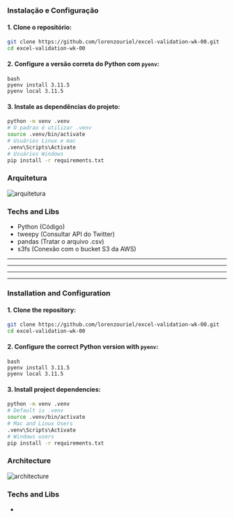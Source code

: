 ### Instalação e Configuração

#### 1. Clone o repositório:

```bash
git clone https://github.com/lorenzouriel/excel-validation-wk-00.git
cd excel-validation-wk-00
```

#### 2. Configure a versão correta do Python com `pyenv`:

```
bash
pyenv install 3.11.5
pyenv local 3.11.5
```

#### 3. Instale as dependências do projeto:

```bash
python -m venv .venv
# O padrao é utilizar .venv
source .venv/bin/activate
# Usuários Linux e mac
.venv\Scripts\Activate
# Usuários Windows
pip install -r requirements.txt  
```


### Arquitetura
![arquitetura]()

### Techs and Libs
- Python (Código)
- tweepy (Consultar API do Twitter)
- pandas (Tratar o arquivo .csv)
- s3fs   (Conexão com o bucket S3 da AWS)


---
---
---
---
### Installation and Configuration

#### 1. Clone the repository:

```bash
git clone https://github.com/lorenzouriel/excel-validation-wk-00.git
cd excel-validation-wk-00
```

#### 2. Configure the correct Python version with `pyenv`:

```
bash
pyenv install 3.11.5
pyenv local 3.11.5
```

#### 3. Install project dependencies:

```bash
python -m venv .venv
# Default is .venv
source .venv/bin/activate
# Mac and Linux Users
.venv\Scripts\Activate
# Windows users
pip install -r requirements.txt  
```


### Architecture
![architecture]()


### Techs and Libs
- 